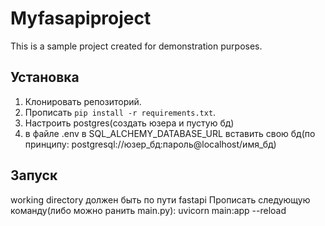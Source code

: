 # Myfasapiproject

This is a sample project created for demonstration purposes.

## Установка

1. Клонировать репозиторий.
2. Прописать  `pip install -r requirements.txt`.
3. Настроить postgres(создать юзера и пустую бд)
4. в файле .env в SQL_ALCHEMY_DATABASE_URL вставить свою бд(по принципу:   postgresql://юзер_бд:пароль@localhost/имя_бд)

## Запуск
working directory должен быть по пути fastapi
Прописать следующую команду(либо можно ранить main.py): uvicorn main:app --reload 
